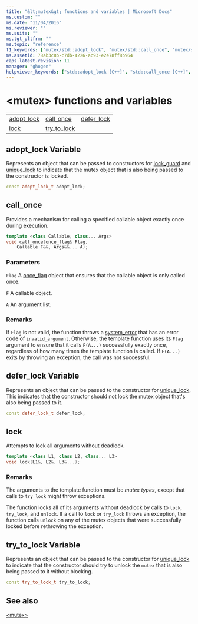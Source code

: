 ```yaml
---
title: "&lt;mutex&gt; functions and variables | Microsoft Docs"
ms.custom: ""
ms.date: "11/04/2016"
ms.reviewer: ""
ms.suite: ""
ms.tgt_pltfrm: ""
ms.topic: "reference"
f1_keywords: ["mutex/std::adopt_lock", "mutex/std::call_once", "mutex/std::defer_lock", "mutex/std::lock", "mutex/std::try_to_lock"]
ms.assetid: 78ab3c8b-c7db-4226-ac93-e2e78ff8b964
caps.latest.revision: 11
manager: "ghogen"
helpviewer_keywords: ["std::adopt_lock [C++]", "std::call_once [C++]", "std::defer_lock [C++]", "std::lock [C++]", "std::try_to_lock [C++]"]
---
```

# &lt;mutex&gt; functions and variables

||||
|-|-|-|
|[adopt_lock](#adopt_lock)|[call_once](#call_once)|[defer_lock](#defer_lock)|
|[lock](#lock)|[try_to_lock](#try_to_lock)|

## <a name="adopt_lock"></a>  adopt_lock Variable

Represents an object that can be passed to constructors for [lock_guard](../standard-library/lock-guard-class.md) and [unique_lock](../standard-library/unique-lock-class.md) to indicate that the mutex object that is also being passed to the constructor is locked.

```cpp
const adopt_lock_t adopt_lock;
```

## <a name="call_once"></a>  call_once

Provides a mechanism for calling a specified callable object exactly once during execution.

```cpp
template <class Callable, class... Args>
void call_once(once_flag& Flag,
    Callable F&&, Args&&... A);
```

### Parameters

`Flag`
 A [once_flag](../standard-library/once-flag-structure.md) object that ensures that the callable object is only called once.

`F`
 A callable object.

`A`
 An argument list.

### Remarks

If `Flag` is not valid, the function throws a [system_error](../standard-library/system-error-class.md) that has an error code of `invalid_argument`. Otherwise, the template function uses its `Flag` argument to ensure that it calls `F(A...)` successfully exactly once, regardless of how many times the template function is called. If `F(A...)` exits by throwing an exception, the call was not successful.

## <a name="defer_lock"></a>  defer_lock Variable

Represents an object that can be passed to the constructor for [unique_lock](../standard-library/unique-lock-class.md). This indicates that the constructor should not lock the mutex object that's also being passed to it.

```cpp
const defer_lock_t defer_lock;
```

## <a name="lock"></a>  lock

Attempts to lock all arguments without deadlock.

```cpp
template <class L1, class L2, class... L3>
void lock(L1&, L2&, L3&...);
```

### Remarks

The arguments to the template function must be *mutex types*, except that calls to `try_lock` might throw exceptions.

The function locks all of its arguments without deadlock by calls to `lock`, `try_lock`, and `unlock`. If a call to `lock` or `try_lock` throws an exception, the function calls `unlock` on any of the mutex objects that were successfully locked before rethrowing the exception.

## <a name="try_to_lock"></a>  try_to_lock Variable

Represents an object that can be passed to the constructor for [unique_lock](../standard-library/unique-lock-class.md) to indicate that the constructor should try to unlock the `mutex` that is also being passed to it without blocking.

```cpp
const try_to_lock_t try_to_lock;
```

## See also

[\<mutex>](../standard-library/mutex.md)<br/>
